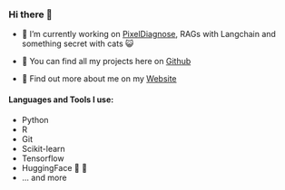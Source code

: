 ### Hi there 👋

- 🔭 I’m currently working on [PixelDiagnose](https://github.com/pixel-diagnose), RAGs with Langchain and something secret with cats :smiley_cat:

- 🌱 You can find all my projects here on [Github](https://github.com/coztomate?tab=repositories)

- 👋 Find out more about me on my [Website](https://www.dittrichkatja.com)


#### Languages and Tools I use:
- Python
- R
- Git
- Scikit-learn
- Tensorflow
- HuggingFace :hugs: :green_heart:
- ... and more 

<!--
**coztomate/coztomate** is a ✨ _special_ ✨ repository because its `README.md` (this file) appears on your GitHub profile.

Here are some ideas to get you started:

- 🔭 I’m currently working on ...
- 🌱 I’m currently learning ...
- 👯 I’m looking to collaborate on ...
- 🤔 I’m looking for help with ...
- 💬 Ask me about ...
- 📫 How to reach me: ...
- 😄 Pronouns: ...
- ⚡ Fun fact: ...
-->
